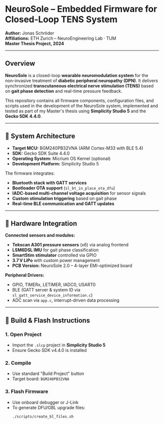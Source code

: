 # NeuroSole – Embedded Firmware for Closed-Loop TENS System

**Author:** Jonas Schröder  
**Affiliations:** ETH Zurich – NeuroEngineering Lab · TUM  
**Master Thesis Project, 2024**

---

## Overview

**NeuroSole** is a closed-loop **wearable neuromodulation system** for the non-invasive treatment of **diabetic peripheral neuropathy (DPN)**. It delivers synchronized **transcutaneous electrical nerve stimulation (TENS)** based on **gait phase detection** and real-time pressure feedback.

This repository contains all firmware components, configuration files, and scripts used in the development of the NeuroSole system, implemented and tested as part of my Master's thesis using **Simplicity Studio 5** and the **Gecko SDK 4.4.0**.

---

## 🧠 System Architecture

- **Target MCU:** BGM240PB32VNA (ARM Cortex-M33 with BLE 5.4)
- **SDK:** Gecko SDK Suite 4.4.0
- **Operating System:** Micrium OS Kernel (optional)
- **Development Platform:** Simplicity Studio 5

The firmware integrates:

- **Bluetooth stack with GATT services**
- **Bootloader OTA support** (`sl_bt_in_place_ota_dfu`)
- **IADC-based multi-channel voltage acquisition** for sensor signals
- **Custom stimulation triggering** based on gait phase
- **Real-time BLE communication and GATT updates**

---

## 🧪 Hardware Integration

**Connected sensors and modules:**

- **Tekscan A301 pressure sensors** (x6) via analog frontend
- **LSM6DSL IMU** for gait phase classification
- **SmartStim stimulator** controlled via GPIO
- **3.7 V LiPo** with custom power management
- **PCB Version:** NeuroSole 2.0 – 4-layer EMI-optimized board

**Peripheral Drivers:**

- GPIO, TIMERx, LETIMER, IADC0, USART0
- BLE (GATT server & system ID via `sl_gatt_service_device_information.c`)
- ADC scan via `app.c`, interrupt-driven data processing

---

## 🔧 Build & Flash Instructions

### 1. **Open Project**
- Import the `.slcp` project in **Simplicity Studio 5**
- Ensure Gecko SDK v4.4.0 is installed

### 2. **Compile**
- Use standard "Build Project" button
- Target board: `BGM240PB32VNA`

### 3. **Flash Firmware**
- Use onboard debugger or J-Link
- To generate DFU/GBL upgrade files:
  ```bash
  ./scripts/create_bl_files.sh
